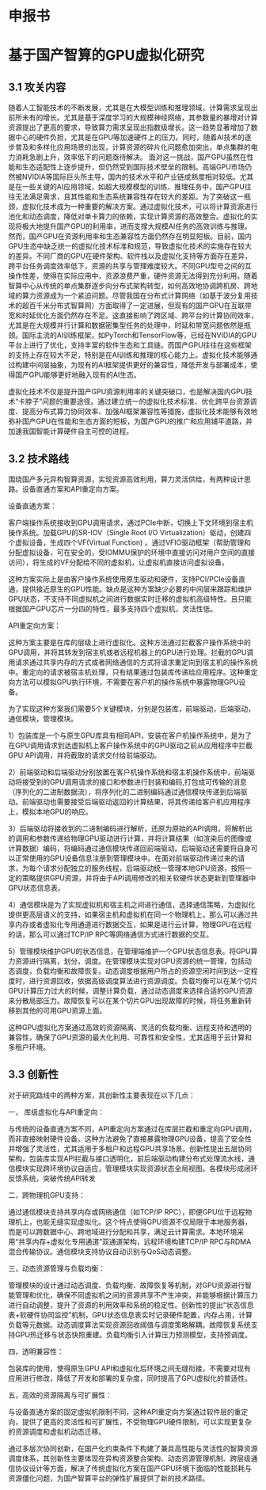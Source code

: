 # 申报书

# 基于国产智算的GPU虚拟化研究

## 3.1 攻关内容

随着人工智能技术的不断发展，尤其是在大模型训练和推理领域，计算需求呈现出前所未有的增长。尤其是基于深度学习的大规模神经网络，其参数量的暴增对计算资源提出了更高的要求，导致算力需求呈现出指数级增长。这一趋势显著增加了数据中心的硬件负担，尤其是在GPU等加速硬件上的压力。同时，随着AI技术的逐步普及和多样化应用场景的出现，计算资源的碎片化问题愈加突出，单点集群的电力消耗急剧上升，效率低下的问题亟待解决。 面对这一挑战，国产GPU虽然在性能和生态适配性上逐步提升，但仍然受到国际技术壁垒的限制。高端GPU市场仍然被NVIDIA等国际巨头所主导，国内的技术水平和产业链成熟度相对较低。尤其是在一些关键的AI应用领域，如超大规模模型的训练、推理任务中，国产GPU往往无法满足需求，且其性能和生态系统兼容性存在较大的差距。为了突破这一瓶颈，虚拟化技术成为一种重要的解决方案。通过虚拟化技术，可以将计算资源进行池化和动态调度，降低对单卡算力的依赖，实现计算资源的高效整合。虚拟化的实现将极大地提升国产GPU的利用率，进而支撑大规模AI任务的高效训练与推理。 然而，国产GPU在资源利用率和生态兼容性方面仍然存在明显短板。目前，国内GPU生态中缺乏统一的虚拟化技术标准和规范，导致虚拟化技术的实施存在较大的差异。不同厂商的GPU在硬件架构、软件栈以及虚拟化支持等方面存在差异，跨平台任务调度效率低下，资源的共享与管理难度较大。不同GPU型号之间的互操作性差，使得在实际应用中，资源浪费严重，硬件资源无法得到充分利用。随着智算中心从传统的单点集群逐步向分布式架构转型，如何高效地协调跨机房、跨地域的算力资源成为一个紧迫问题。尽管我国在分布式计算网络（如基于波分复用技术的超百千米分布式智算网）方面取得了一定进展，但现有的国产GPU在互联带宽和时延优化方面仍然存在不足。这直接影响了跨区域、跨平台的计算协同效率，尤其是在大规模并行计算和数据密集型任务的处理中，时延和带宽问题依然是瓶颈。国际主流的AI训练框架，如PyTorch和TensorFlow等，已经在NVIDIA的GPU平台上进行了优化，支持丰富的软件生态和工具链。而国产GPU往往在这些框架的支持上存在较大不足，特别是在AI训练和推理的核心能力上。虚拟化技术能够通过构建中间层抽象，为现有的AI框架提供更好的兼容性，降低开发与部署成本，使得国产GPU能够更好地融入现有的AI生态。

虚拟化技术不仅是提升国产GPU资源利用率的关键突破口，也是解决国内GPU技术“卡脖子”问题的重要途径。通过建立统一的虚拟化技术标准、优化跨平台资源调度、提高分布式算力协同效率、加强AI框架兼容性等措施，虚拟化技术能够有效地弥补国产GPU在性能和生态方面的短板，为国产GPU的推广和应用铺平道路，并加速我国智能计算硬件自主可控的进程。

## 3.2 技术路线

围绕国产多元异构智算资源，实现资源高效利用，算力灵活供给，有两种设计思路。设备直通方案和API重定向方案。

设备直通方案：

客户端操作系统接收到GPU调用请求，通过PCIe中断，切换上下文环境到宿主机操作系统。加载GPU的SR-IOV（Single Root I/O Virtualization）驱动，创建四个虚拟设备，生成四个VF(Virtual Function) 。通过VFIO驱动框架（帮助管理和分配虚拟设备，可在安全的，受IOMMU保护的环境中直接访问对用户空间的直接访问），将生成的VF分配给不同的虚拟机，让虚拟机直接访问虚拟设备。

这种方案实际上是由客户操作系统使用原生驱动和硬件，支持PCI/PCIe设备直通，提供接近原生的GPU性能。缺点是这种方案缺少必要的中间层来跟踪和维护GPU状态，不支持不同虚拟机之间进行数据实时迁移的虚拟机高级特性。且只能根据国产GPU芯片一分四的特性，最多支持四个虚拟机，灵活性低。

API重定向方案：

这种方案主要是在库的层级上进行虚拟化。这种方法通过拦截客户操作系统中的GPU调用，并将其转发到宿主机或者远程机器上的GPU进行处理。拦截的GPU调用请求通过共享内存的方式或者网络通信的方式将请求重定向到宿主机的操作系统中。重定向的请求被宿主机处理，只有结果通过包装库传递给应用程序。这种重定向方法可以模拟GPU执行环境，不需要在客户机的操作系统中暴露物理GPU设备。

为了实现这种方案我们需要5个关键模块，分别是包装库，前端驱动，后端驱动，通信模块，管理模块。

1）包装库是一个与原生GPU库具有相同API，安装在客户机操作系统中，是为了在GPU调用请求到达虚拟机上客户操作系统中的GPU驱动之前从应用程序中拦截GPU API调用，并将截取的请求交付给前端驱动。

2）前端驱动和后端驱动分别放置在客户机操作系统和宿主机操作系统中，前端驱动将接受到的GPU调用请求的接口和参数进行封装和编码,打包成可传输的消息（序列化的二进制数据流），将序列化的二进制编码通过通信模块传递到后端驱动。前端驱动也需要接受后端驱动返回的计算结果，将其传递给客户机应用程序上，模拟本地GPU的响应。

3）后端驱动将接收到的二进制编码进行解析，还原为原始的API调用，将解析出的调用和参数传递给物理GPU驱动进行计算，并将计算结果（如渲染后的图像或计算数据）编码，将编码通过通信模块传递回前端驱动。后端驱动还需要将自身可以正常使用的GPU设备信息注册到管理模块中。在面对前端驱动传递过来的请求，为每个请求分配独立的服务线程，后端驱动统一管理本地GPU资源，按照一定的策略提供GPU资源，并将由于API调用修改的相关软硬件状态更新到管理器中GPU状态信息表。

4）通信模块是为了实现虚拟机和宿主机之间进行通信，选择通信策略，为虚拟化提供更高层语义的支持，如果宿主机和虚拟机在同一个物理机上，那么可以通过共享内存或者虚拟化专用通道进行数据交互，如果是进行云计算，物理GPU在远程的话，那么可以通过TCP/IP RPC等网络通信方式进行数据的交互。

5）管理模块维护GPU的状态信息，在管理端维护一个GPU状态信息表。将GPU算力资源进行隔离，划分，调度。在管理模块实现对GPU资源的统一管理，包括动态调度，负载均衡和故障恢复。动态调度根据用户所占的资源空闲时间到达一定程度时，进行资源回收，依据高级调度算法进行资源调度。负载均衡可以在某个切片GPU计算压力过大的时候，调整计算负载，通过动态调度来选择合适的GPU资源来分散局部压力。故障恢复可以在某个切片GPU出现故障的时候，将任务重新转移到其他的可用GPU资源上面。

这种GPU虚拟化方案通过高效的资源隔离、灵活的负载均衡、远程支持和透明的兼容性，确保了GPU资源的最大化利用、可靠性和安全性，尤其适用于云计算和多租户环境。

## 3.3 创新性

对于研究路线中的两种方案，其创新性主要表现在以下几点：

一， 库级虚拟化与API重定向：

与传统的设备直通方案不同，API重定向方案通过在库层拦截和重定向GPU调用，而非直接映射硬件设备。这种方法避免了直接暴露物理GPU设备，提高了安全性并增强了灵活性，尤其适用于多租户和远程GPU共享场景。创新性提出五层协同架构，包装库实现API拦截与接口透明化，前后端驱动构建分布式处理流水线，通信模块实现跨环境协议自适应，管理模块实现资源状态全局视图。各模块形成闭环反馈系统，突破传统API转发

二，跨物理机GPU支持：

通过通信模块支持共享内存或网络通信（如TCP/IP RPC），即便GPU位于远程物理机上，也能无缝实现虚拟化。这个特点使得GPU资源不仅局限于本地服务器，而是可以跨数据中心、跨地域进行分配和共享，满足云计算需求。本地环境采用“共享内存+虚拟化专用通道”双通道架构，远程环境构建TCP/IP RPC与RDMA混合传输协议。通信模块支持协议自动识别与QoS动态调整。

三，动态资源管理与负载均衡：

管理模块的设计通过动态调度、负载均衡、故障恢复等机制，对GPU资源进行智能管理和优化，确保不同虚拟机之间的资源共享不产生冲突，并能够根据计算压力进行自动调整，提升了资源的利用效率和系统的稳定性。创新性的提出“状态信息表+软硬件协同监控”机制，GPU状态信息表实时记录硬件配置，内存占用，计算负载等元数据。动态调度算法实现资源回收阈值与调度策略解耦。故障恢复系统支持GPU热迁移与状态快照重建。负载均衡引入计算压力预测模型，支持预调度。

四，透明兼容性：

包装库的使用，使得原生GPU API和虚拟化后环境之间无缝衔接，不需要对现有应用进行修改，降低了开发和部署的复杂度，同时提高了GPU虚拟化的普适性。

五，高效的资源隔离与可扩展性：

与设备直通方案的固定虚拟机限制不同，这种API重定向方案通过软件层的重定向，提供了更高的灵活性和可扩展性，不受物理GPU硬件限制，可以实现更复杂的资源调度和虚拟机动态迁移。

通过多层次协同创新，在国产化约束条件下构建了兼具高性能与灵活性的智算资源调度体系，其创新性主要体现在异构资源整合架构、动态资源管理机制、跨层级通信协议设计等方面，解决了传统虚拟化方案在国产GPU环境下面临的性能损耗与资源僵化问题，为国产智算平台的弹性扩展提供了新的技术路径。
